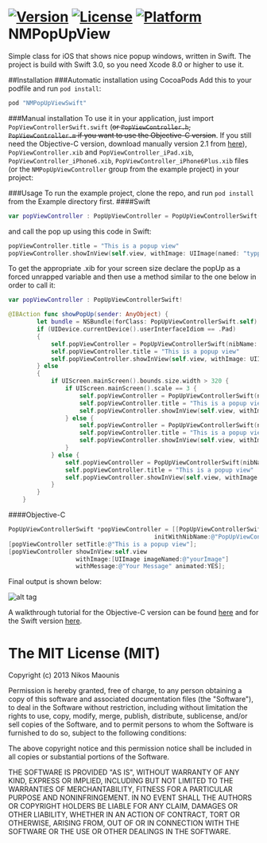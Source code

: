 [![Version](https://img.shields.io/cocoapods/v/NMPopUpViewSwift.svg?style=flat)](http://cocoapods.org/pods/NMPopUpViewSwift)
[![License](https://img.shields.io/cocoapods/l/NMPopUpViewSwift.svg?style=flat)](http://cocoapods.org/pods/NMPopUpViewSwift)
[![Platform](https://img.shields.io/cocoapods/p/NMPopUpViewSwift.svg?style=flat)](http://cocoapods.org/pods/NMPopUpViewSwift)
NMPopUpView
===========

Simple class for iOS that shows nice popup windows, written in Swift. The project is build with Swift 3.0, so you need Xcode 8.0 or higher to use it.

##Installation
###Automatic installation using CocoaPods
Add this to your podfile and run `pod install`:  
`````ruby
pod "NMPopUpViewSwift"
`````

###Manual installation
To use it in your application, just import `PopViewControllerSwift.swift` (~~or `PopViewController.h`, `PopViewController.m` if you want to use the Objective-C version~~. If you still need the Objective-C version, download manually version 2.1 from [here](https://github.com/psy2k/NMPopUpView/releases)), `PopViewController.xib` and `PopViewController_iPad.xib`, `PopViewController_iPhone6.xib`, `PopViewController_iPhone6Plus.xib` files (or the `NMPopUpViewController` group from the example project) in your project:

###Usage
To run the example project, clone the repo, and run `pod install` from the Example directory first.
####Swift
`````swift
var popViewController : PopUpViewController = PopUpViewControllerSwift(nibName: "PopUpViewController", bundle: nil)
````````
and call the pop up using this code in Swift:
`````swift
popViewController.title = "This is a popup view"
popViewController.showInView(self.view, withImage: UIImage(named: "typpzDemo"), withMessage: "You just triggered a great popup window", animated: true)
```````````
To get the appropriate .xib for your screen size declare the popUp as a forced unrapped variable and then use a method similar to the one below in order to call it:
`````swift
var popViewController : PopUpViewControllerSwift!

@IBAction func showPopUp(sender: AnyObject) {
        let bundle = NSBundle(forClass: PopUpViewControllerSwift.self)
        if (UIDevice.currentDevice().userInterfaceIdiom == .Pad)
        {
            self.popViewController = PopUpViewControllerSwift(nibName: "PopUpViewController_iPad", bundle: bundle)
            self.popViewController.title = "This is a popup view"
            self.popViewController.showInView(self.view, withImage: UIImage(named: "typpzDemo"), withMessage: "You just triggered a great popup window", animated: true)
        } else
        {
            if UIScreen.mainScreen().bounds.size.width > 320 {
                if UIScreen.mainScreen().scale == 3 {
                    self.popViewController = PopUpViewControllerSwift(nibName: "PopUpViewController_iPhone6Plus", bundle: bundle)
                    self.popViewController.title = "This is a popup view"
                    self.popViewController.showInView(self.view, withImage: UIImage(named: "typpzDemo"), withMessage: "You just triggered a great popup window", animated: true)
                } else {
                    self.popViewController = PopUpViewControllerSwift(nibName: "PopUpViewController_iPhone6", bundle: bundle)
                    self.popViewController.title = "This is a popup view"
                    self.popViewController.showInView(self.view, withImage: UIImage(named: "typpzDemo"), withMessage: "You just triggered a great popup window", animated: true)
                }
            } else {
                self.popViewController = PopUpViewControllerSwift(nibName: "PopUpViewController", bundle: bundle)
                self.popViewController.title = "This is a popup view"
                self.popViewController.showInView(self.view, withImage: UIImage(named: "typpzDemo"), withMessage: "You just triggered a great popup window", animated: true)
            }
        }
    }
`````
####Objective-C
`````objective-c
PopUpViewControllerSwift *popViewController = [[PopUpViewControllerSwift alloc]
                                         initWithNibName:@"PopUpViewController" bundle:nil];
[popViewController setTitle:@"This is a popup view"];
[popViewController showInView:self.view
                   withImage:[UIImage imageNamed:@"yourImage"]
                   withMessage:@"Your Message" animated:YES];
```````````

Final output is shown below:

![alt tag](http://blog.typpz.com/wp-content/popupios1.gif)

A walkthrough tutorial for the Objective-C version can be found [here](http://blog.typpz.com/2013/12/09/ios-sdk-create-a-pop-up-window/) and for the Swift version [here](http://blog.typpz.com/2015/01/31/ios-sdk-pop-up-window-in-swift/).

The MIT License (MIT)
======================
Copyright (c) 2013 Nikos Maounis

Permission is hereby granted, free of charge, to any person obtaining a copy of
this software and associated documentation files (the "Software"), to deal in
the Software without restriction, including without limitation the rights to
use, copy, modify, merge, publish, distribute, sublicense, and/or sell copies of
the Software, and to permit persons to whom the Software is furnished to do so,
subject to the following conditions:

The above copyright notice and this permission notice shall be included in all
copies or substantial portions of the Software.

THE SOFTWARE IS PROVIDED "AS IS", WITHOUT WARRANTY OF ANY KIND, EXPRESS OR
IMPLIED, INCLUDING BUT NOT LIMITED TO THE WARRANTIES OF MERCHANTABILITY, FITNESS
FOR A PARTICULAR PURPOSE AND NONINFRINGEMENT. IN NO EVENT SHALL THE AUTHORS OR
COPYRIGHT HOLDERS BE LIABLE FOR ANY CLAIM, DAMAGES OR OTHER LIABILITY, WHETHER
IN AN ACTION OF CONTRACT, TORT OR OTHERWISE, ARISING FROM, OUT OF OR IN
CONNECTION WITH THE SOFTWARE OR THE USE OR OTHER DEALINGS IN THE SOFTWARE.
